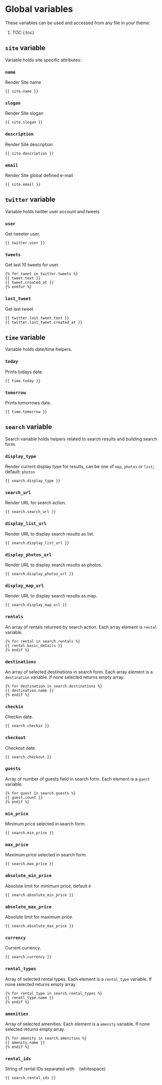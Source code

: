 # Global variables

These variables can be used and accessed from any file in your theme:

1. TOC
{:toc}

## `site` variable

Variable holds site specific attributes:

### `name`

Render Site name

~~~django
{{ site.name }}
~~~

### `slogan`

Render Site slogan

~~~django
{{ site.slogan }}
~~~

### `description`

Render Site description

~~~django
{{ site.description }}
~~~

### `email`

Render Site global defined e-mail

~~~django
{{ site.email }}
~~~

## `twitter` variable

Variable holds twitter user account and tweets

### `user`

Get tweeter user.

~~~django
{{ twitter.user }}
~~~

### `tweets`

Get last 10 tweets for user.

~~~django
{% for tweet in twitter.tweets %}
{{ tweet.text }}
{{ tweet.created_at }}
{% endfor %}
~~~

### `last_tweet`

Get last tweet

~~~django
{{ twitter.last_tweet.text }}
{{ twitter.last_tweet.created_at }}
~~~

## `time` variable

Variable holds date/time helpers.

### `today`

Prints todays date.

~~~django
{{ time.today }}
~~~

### `tomorrow`

Prints tomorrows date.

~~~django
{{ time.tomorrow }}
~~~

## `search` variable

Search variable holds helpers related to search results and building search form.

### `display_type`

Render current display type for results, can be one of `map`, `photos` or `list`; default: `photos`

~~~django
{{ search.display_type }}
~~~

### `search_url`

Render URL for search action.

~~~django
{{ search.search_url }}
~~~

### `display_list_url`

Render URL to display search results as list.

~~~django
{{ search.display_list_url }}
~~~

### `display_photos_url`

Render URL to display search results as photos.

~~~django
{{ search.display_photos_url }}
~~~

### `display_map_url`

Render URL to display search results as map.

~~~django
{{ search.display_map_url }}
~~~

### `rentals`

An array of rentals returned by search action.
Each array element is `rental` variable.

~~~django
{% for rental in search.rentals %}
{{ rental.basic_details }}
{% endif %}
~~~

### `destinations`

An array of selected destinations in search form.
Each array element is a `destination` variable.
If none selected returns empty array.

~~~django
{% for destination in search.destinations %}
{{ destination.name }}
{% endif %}
~~~

### `checkin`

Checkin date.

~~~django
{{ search.checkin }}
~~~

### `checkout`

Checkout date.

~~~django
{{ search.checkout }}
~~~

### `guests`

Array of number of guests field in search form.
Each element is a `guest` variable.

~~~django
{% for guest in search.guests %}
{{ guest.count }}
{% endif %}
~~~

### `min_price`

Minimum price selected in search form.

~~~django
{{ search.min_price }}
~~~

### `max_price`

Maximum price selected in search form.

~~~django
{{ search.max_price }}
~~~

### `absolute_min_price`

Absolute limit for minimum price, default `0`

~~~django
{{ search.absolute_min_price }}
~~~

### `absolute_max_price`

Absolute limit for maximum price.

~~~django
{{ search.absolute_max_price }}
~~~

### `currency`

Current currency.

~~~django
{{ search.currency }}
~~~

### `rental_types`

Array of selected rental types.
Each element is a `rental_type` variable.
If none selected returns empty array.

~~~django
{% for rental_type in search.rental_types %}
{{ renatl_type.name }}
{% endif %}
~~~

### `amenities`

Array of selected amenities.
Each element is a `amenity` variable.
If none selected returns empty array.

~~~django
{% for amenity in search.amenities %}
{{ amenity.name }}
{% endif %}
~~~

### `rental_ids`

String of rental IDs separated with ` ` (whitespace)

~~~django
{{ search.rental_ids }}
~~~

